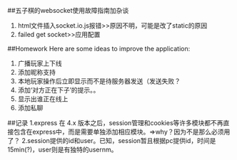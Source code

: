 ##五子棋的websocket使用故障指南加杂谈
1. html文件插入socket.io.js报错>>原因不明，可能是改了static的原因
2. failed get socket>>应用配置


##Homework
Here are some ideas to improve the application:

1. 广播玩家上下线
2. 添加昵称支持
3. 本地玩家操作后立即显示而不是待服务器发送（发送失败？
4. 添加‘对方正在下子’的提示。。
5. 显示出谁正在线上
6. 添加私聊


##记录
1.express 在 4.x 版本之后，session管理和cookies等许多模块都不再直接包含在express中，而是需要单独添加相应模块。=>why？因为不是那么必须用了？
2.session提供的id和user。已知，session暂且根据pc提供id，时间是15min(?)，user则是有独特的usernm。